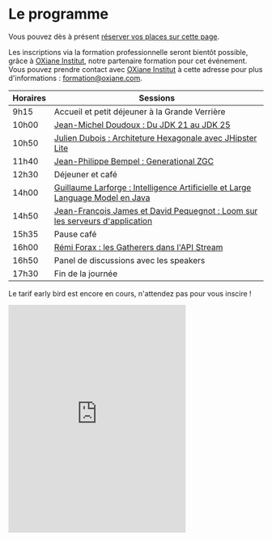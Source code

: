 # Le programme

<!-- MACRO{snippet|debug=false|ignoreDownloadError=false|verbatim=false|file=src/site/resources/fragments/breadcrum.snippet.html} -->

Vous pouvez dès à
présent [réserver vos places sur cette page](https://www.helloasso.com/associations/bjpc/evenements/paris-jug-s-java-day-2023).

Les inscriptions via la formation professionnelle seront bientôt possible, grâce
à [OXiane Institut](https://www.oxiane.com/), notre partenaire formation pour cet événement. Vous pouvez prendre contact
avec [OXiane Institut](https://www.oxiane.com/) à cette adresse pour plus
d'informations : [formation@oxiane.com](mailto:formation@oxiane.com).

<!--
Les détails du parcours pédagogique se trouvent ici : <https://www.oxiane.com/parcours-pedagogique-javaday-2023/>. Vous pouvez prendre contact avec OXiane à l'adresse suivante : [formation@oxiane.com](mailto:formation@oxiane.com).
-->

| Horaires | Sessions                                                                                                  |
|----------|-----------------------------------------------------------------------------------------------------------|
| 9h15     | Accueil et petit déjeuner à la Grande Verrière                                                            |
| 10h00    | [Jean-Michel Doudoux : Du JDK 21 au JDK 25](speakers.md#jean-michel)                                      |
| 10h50    | [Julien Dubois : Architeture Hexagonale avec JHipster Lite](speakers.md#julien)                           |
| 11h40    | [Jean-Philippe Bempel : Generational ZGC](speakers.md#jean-philippe)                                      |
| 12h30    | Déjeuner et café                                                                                          |
| 14h00    | [Guillaume Larforge : Intelligence Artificielle et Large Language Model en Java](speakers.md#guillaume)   |
| 14h50    | [Jean-François James et David Pequegnot : Loom sur les serveurs d'application](speakers.md#jean-francois) |
| 15h35    | Pause café                                                                                                |
| 16h00    | [Rémi Forax : les Gatherers dans l'API Stream](speakers.md#remi)                                          |
| 16h50    | Panel de discussions avec les speakers                                                                    |
| 17h30    | Fin de la journée                                                                                         |

Le tarif early bird est encore en cours, n'attendez pas pour vous inscire !

<iframe id="haWidget" allowtransparency="true" src="https://www.helloasso.com/associations/bjpc/evenements/paris-jug-s-java-day-2024/widget-vignette" style="width: 350px; height: 450px; border: none;"></iframe>

